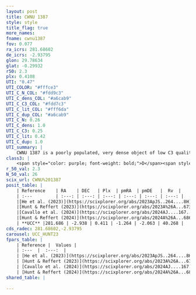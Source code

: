 ```yaml
---
layout: post
title: CWNU 1387
style: style
title_flag: true
more_names: 
fname: cwnu1387
fov: 0.077
ra_icrs: 281.68602
de_icrs: -2.93795
glon: 29.78634
glat: -0.29932
r50: 2.3
plx: 0.4108
UTI: "0.47"
UTI_COLOR: "#fffce3"
UTI_C_N_COL: "#fdd9c3"
UTI_C_dens_COL: "#a6cab9"
UTI_C_C3_COL: "#fdd7c3"
UTI_C_lit_COL: "#fff6da"
UTI_C_dup_COL: "#a6cab9"
UTI_C_N: 0.26
UTI_C_dens: 1.0
UTI_C_C3: 0.25
UTI_C_lit: 0.42
UTI_C_dup: 1.0
UTI_summary: |
    CWNU 1387 is a poorly populated, very dense object of low C3 quality. It was recently reported in the literature.
class3: |
    <span style="color: purple; font-weight: bold;">D</span><span style="color: #FFC300; font-weight: bold;">B</span>
r_50_val: 2.3
N_50_val: 26
scix_url: CWNU%201387
posit_table: |
    | Reference    | RA    | DEC   | Plx  | pmRA  | pmDE   |  Rv  |
    | :---         | :---: | :---: | :---: | :---: | :---: | :---: |
    |[He et al. (2023)](https://scixplorer.org/abs/2023ApJS..264....8H) | 281.688 | -2.936 | 0.411 | -1.261 | -2.064 | 40.27 |
    |[Hunt & Reffert (2023)](https://scixplorer.org/abs/2023A%26A...673A.114H) | 281.697 | -2.917 | 0.408 | -1.255 | -2.049 | 40.28 |
    |[Cavallo et al. (2024)](https://scixplorer.org/abs/2024AJ....167...12C) | 281.668 | -2.94 | 0.411 | -- | -- | -- |
    |[Hunt & Reffert (2024)](https://scixplorer.org/abs/2024A%26A...686A..42H) | 281.697 | -2.917 | 0.408 | -1.255 | -2.049 | 40.28 |
    | **UCC** |281.686 | -2.938 | 0.411 | -1.264 | -2.063 | 40.268 | 
cds_radec: 281.68602,-2.93795
carousel: UCC_HUNT23
fpars_table: |
    | Reference |  Values |
    | :---  |  :---:  |
    | [He et al. (2023)](https://scixplorer.org/abs/2023ApJS..264....8H) | `A0=6.3, m-M=11.65, logAge=8.1` |
    | [Hunt & Reffert (2023)](https://scixplorer.org/abs/2023A%26A...673A.114H) | `AV50=5.791, diffAV50=2.334, MOD50=11.744, logAge50=7.828` |
    | [Cavallo et al. (2024)](https://scixplorer.org/abs/2024AJ....167...12C) | `AV50=4.86, dMod50=12.82, logAge50=7.64, [Fe/H]50=0.18` |
    | [Hunt & Reffert (2024)](https://scixplorer.org/abs/2024A%26A...686A..42H) | `MassJ=553.897` |
shared_table: |
    
---
```

